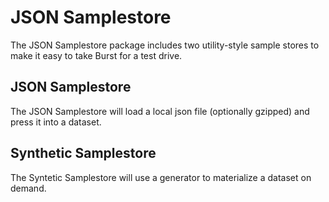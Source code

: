 # JSON Samplestore

The JSON Samplestore package includes two utility-style sample stores to make it easy to take Burst for a test drive.

## JSON Samplestore

The JSON Samplestore will load a local json file (optionally gzipped) and press it into a dataset.

## Synthetic Samplestore

The Syntetic Samplestore will use a generator to materialize a dataset on demand.
